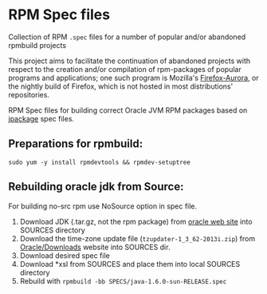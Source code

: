 RPM Spec files
==============

Collection of RPM `.spec` files for a number of popular and/or abandoned rpmbuild
projects

This project aims to facilitate the continuation of abandoned projects with
respect to the creation and/or compilation of rpm-packages of popular programs
and applications; one such program is Mozilla's 
[Firefox-Aurora](http://www.mozilla.org/en-US/firefox/aurora/),
or the nightly build of Firefox, which is not hosted in most distributions' 
repositories.


RPM Spec files for building correct Oracle JVM RPM packages based on
[jpackage](http://www.jpackage.org/develdocs.php#rebuilding) spec 
files.

Preparations for rpmbuild:
--------------------------
    
    sudo yum -y install rpmdevtools && rpmdev-setuptree



Rebuilding oracle jdk from Source:
-----------------------

For building no-src rpm use NoSource option in spec file.

1. Download JDK (.tar.gz, not the rpm package) from [oracle web site](http://www.oracle.com/technetwork/java/) into SOURCES directory
2. Download the time-zone update file (`tzupdater-1_3_62-2013i.zip`) from [Oracle/Downloads](http://www.oracle.com/technetwork/java/javase/downloads/index.html) website into SOURCES dir.
3. Download desired spec file 
4. Download *xsl from SOURCES and place them into local SOURCES directory
5. Rebuild with
```rpmbuild -bb SPECS/java-1.6.0-sun-RELEASE.spec```
